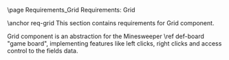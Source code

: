 \page Requirements_Grid Requirements: Grid

\anchor req-grid
This section contains requirements for Grid component.

Grid component is an abstraction for the Minesweeper \ref def-board "game board", implementing features like left clicks, right clicks and access control to the fields data.
